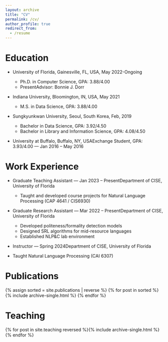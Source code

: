 ```yaml
---
layout: archive
title: "CV"
permalink: /cv/
author_profile: true
redirect_from:
  - /resume
---
```




Education
======
* University of Florida, Gainesville, FL, USA, May 2022-Ongoing
  * Ph.D. in Computer Science, GPA: 3.88/4.00 
  * PresentAdvisor: Bonnie J. Dorr

* Indiana University, Bloomington, IN, USA, May 2021
  * M.S. in Data Science, GPA: 3.88/4.00

* Sungkyunkwan University, Seoul, South Korea, Feb, 2019
  * Bachelor in Data Science, GPA: 3.92/4.50
  * Bachelor in Library and Information Science, GPA: 4.08/4.50 

* University at Buffalo, Buffalo, NY, USAExchange Student, GPA: 3.93/4.00 — Jan 2016 – May 2016

Work Experience
======
* Graduate Teaching Assistant — Jan 2023 – PresentDepartment of CISE, University of Florida
  * Taught and developed course projects for Natural Language Processing (CAP 4641 / CIS6930)

* Graduate Research Assistant — Mar 2022 – PresentDepartment of CISE, University of Florida
  * Developed politeness/formality detection models
  * Designed SRL algorithms for mid-resource languages
  * Established NLP&C lab environment
*  Instructor — Spring 2024Department of CISE, University of Florida
  * Taught Natural Language Processing (CAI 6307)


Publications
======
{% assign sorted = site.publications | reverse %} {% for post in sorted %} {% include archive-single.html %} {% endfor %}
  
  
Teaching
======
{% for post in site.teaching reversed %}{% include archive-single.html %}{% endfor %}


